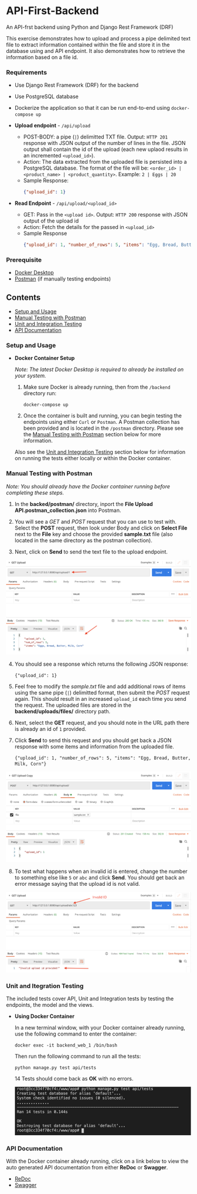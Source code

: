 # API-First-Backend
An API-frst backend using Python and Django Rest Framework (DRF)

This exercise demonstrates how to upload and process a pipe delimited text file to extract information contained within the file and store it in the database using and API endpoint. It also demonstrates how to retrieve the information based on a file id.


### Requirements

- Use Django Rest Framework (DRF) for the backend
- Use PostgreSQL database
- Dockerize the application so that it can be run end-to-end using `docker-compose up`

- **Upload endpoint** - `/api/upload`
  - POST-BODY: a pipe (`|`) delimitted TXT file. Output: `HTTP 201` response with JSON output of the number of lines in the file. JSON output shall contain the id of the upload (each new uplaod results in an incremented `<upload_id>`). 
  - Action: The data extracted from the uploaded file is persisted into a PostgreSQL database. The format of the file will be: `<order_id> | <product_name> | <product_quantity>`. Example: `2 | Eggs | 20`
  - Sample Response:
    ```json
    {"upload_id": 1}
    ```
- **Read Endpoint** - `/api/upload/<upload_id>`
  - GET: Pass in the `<upload id>`. Output: `HTTP 200` response with JSON output of the upload id
  - Action: Fetch the details for the passed in `<upload_id>`
  - Sample Response
    ```json
    {"upload_id": 1, "number_of_rows": 5, "items": "Egg, Bread, Butter, Milk, Corn"}
    ```


### Prerequisite

- [Docker Desktop](https://docs.docker.com/desktop/)
- [Postman](https://www.postman.com/downloads/) (if manually testing endpoints)


## Contents

- [Setup and Usage](#Setup-and-Usage)
- [Manual Testing with Postman](#Manual-Testing-with-Postman)
- [Unit and Integration Testing](#Unit-and-Integration-Testing)
- [API Documentation](#API-Documentation)


### Setup and Usage

- **Docker Container Setup**

    _Note: The latest Docker Desktop is required to already be installed on your system._

    1. Make sure Docker is already running, then from the `/backend` directory run:

        ```
        docker-compose up
        ```

    2. Once the container is built and running, you can begin testing the endpoints using either `Curl` or `Postman`. A Postman collection has been provided and is located in the `/postman` directory. Please see the [Manual Testing with Postman](#Manual-Testing-with-Postman) section below for more information.

    Also see the [Unit and Integration Testing](#Unit-and-Integration-Testing) section below for information on running the tests either locally or within the Docker container.


### Manual Testing with Postman

_Note: You should already have the Docker container running before completing these steps._

1. In the **backed/postman/** directory, inport the **File Upload API.postman_collection.json** into Postman.

2. You will see a _GET_ and _POST_ request that you can use to test with. Select the **POST** request, then look under Body and click on **Select File** next to the **File** key and choose the provided **sample.txt** file (also located in the same directory as the postman collection).

3. Next, click on **Send** to send the text file to the upload endpoint.

![Postman - POST Request](docs/postman_post.png)

4. You should see a response which returns the following JSON response:

    ```
    {"upload_id": 1}
    ```

5. Feel free to modify the _sample.txt_ file and add additional rows of items using the same pipe (`|`) delimitted format, then submit the _POST_ request again. This should result in an increased `upload_id` each time you send the request. The uploaded files are stored in the **backend/uploads/files/** directory path.

6. Next, select the **GET** request, and you should note in the URL path there is already an id of `1` provided.

7. Click **Send** to send this request and you should get back a JSON response with some items and information from the uploaded file.

    ```
    {"upload_id": 1, "number_of_rows": 5, "items": "Egg, Bread, Butter, Milk, Corn"}
    ```
  
![Postman - GET Request](docs/postman_get.png)

8. To test what happens when an invalid id is entered, change the number to something else like `5` or `abc` and click **Send**. You should get back an error message saying that the upload id is not valid.

![Postman - Invalid ID](docs/postman_id_error.png)


### Unit and Itegration Testing

The included tests cover API, Unit and Integration tests by testing the endpoints, the model and the views.

- **Using Docker Container**

  In a new terminal window, with your Docker container already running, use the following command to enter the container:

  ```
  docker exec -it backend_web_1 /bin/bash
  ```

  Then run the following command to run all the tests:

  ```
  python manage.py test api/tests
  ```

  14 Tests should come back as **OK** with no errors.

  ![Tests](docs/tests.png)
  

### API Documentation

With the Docker container already running, click on a link below to view the auto generated API documentation from either **ReDoc** or **Swagger**.

- [ReDoc](http://localhost:8080/api)
- [Swagger](http://localhost:8080/api/swagger)